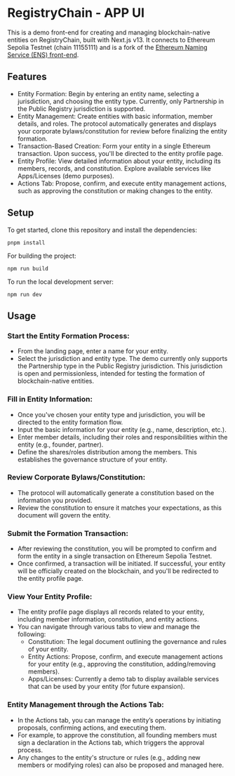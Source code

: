 # RegistryChain - APP UI

This is a demo front-end for creating and managing blockchain-native entities on RegistryChain, built with Next.js v13. It connects to Ethereum Sepolia Testnet (chain 11155111) and is a fork of the [Ethereum Naming Service (ENS) front-end](https://app.ens.domains/).

## Features

- Entity Formation: Begin by entering an entity name, selecting a jurisdiction, and choosing the entity type. Currently, only Partnership in the Public Registry jurisdiction is supported.
- Entity Management: Create entities with basic information, member details, and roles. The protocol automatically generates and displays your corporate bylaws/constitution for review before finalizing the entity formation.
- Transaction-Based Creation: Form your entity in a single Ethereum transaction. Upon success, you'll be directed to the entity profile page.
- Entity Profile: View detailed information about your entity, including its members, records, and constitution. Explore available services like Apps/Licenses (demo purposes).
- Actions Tab: Propose, confirm, and execute entity management actions, such as approving the constitution or making changes to the entity.

## Setup

To get started, clone this repository and install the dependencies:

`pnpm install`

For building the project:

`npm run build`

To run the local development server:

`npm run dev`

## Usage

### Start the Entity Formation Process:

- From the landing page, enter a name for your entity.
- Select the jurisdiction and entity type. The demo currently only supports the Partnership type in the Public Registry jurisdiction. This jurisdiction is open and permissionless, intended for testing the formation of blockchain-native entities.

### Fill in Entity Information:

- Once you've chosen your entity type and jurisdiction, you will be directed to the entity formation flow.
- Input the basic information for your entity (e.g., name, description, etc.).
- Enter member details, including their roles and responsibilities within the entity (e.g., founder, partner).
- Define the shares/roles distribution among the members. This establishes the governance structure of your entity.

### Review Corporate Bylaws/Constitution:

- The protocol will automatically generate a constitution based on the information you provided.
- Review the constitution to ensure it matches your expectations, as this document will govern the entity.

### Submit the Formation Transaction:

- After reviewing the constitution, you will be prompted to confirm and form the entity in a single transaction on Ethereum Sepolia Testnet.
- Once confirmed, a transaction will be initiated. If successful, your entity will be officially created on the blockchain, and you'll be redirected to the entity profile page.

### View Your Entity Profile:

- The entity profile page displays all records related to your entity, including member information, constitution, and entity actions.
- You can navigate through various tabs to view and manage the following:
  - Constitution: The legal document outlining the governance and rules of your entity.
  - Entity Actions: Propose, confirm, and execute management actions for your entity (e.g., approving the constitution, adding/removing members).
  - Apps/Licenses: Currently a demo tab to display available services that can be used by your entity (for future expansion).

### Entity Management through the Actions Tab:

- In the Actions tab, you can manage the entity’s operations by initiating proposals, confirming actions, and executing them.
- For example, to approve the constitution, all founding members must sign a declaration in the Actions tab, which triggers the approval process.
- Any changes to the entity's structure or rules (e.g., adding new members or modifying roles) can also be proposed and managed here.
